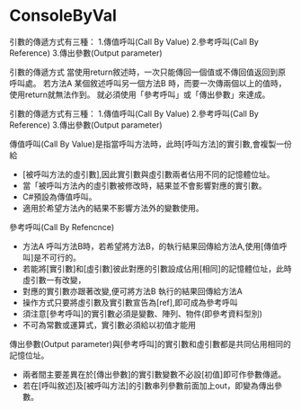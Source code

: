 # ConsoleByVal
引數的傳遞方式有三種： 1.傳值呼叫(Call By Value) 2.參考呼叫(Call By Reference) 3.傳出參數(Output parameter)

引數的傳遞方式 當使用return敘述時，一次只能傳回一個值或不傳回值返回到原呼叫處。
若方法A 某個敘述呼叫另一個方法B 時，而要一次傳兩個以上的值時，使用return就無法作到。
就必須使用「參考呼叫」或「傳出參數」來達成。

引數的傳遞方式有三種： 1.傳值呼叫(Call By Value) 2.參考呼叫(Call By Reference) 3.傳出參數(Output parameter)

傳值呼叫(Call By Value)是指當呼叫方法時，此時[呼叫方法]的實引數,會複製一份給 
* [被呼叫方法的虛引數],因此實引數與虛引數兩者佔用不同的記憶體位址。 
* 當「被呼叫方法內的虛引數被修改時，結果並不會影響對應的實引數。 
* C#預設為傳值呼叫。
* 適用於希望方法內的結果不影響方法外的變數使用。

參考呼叫(Call By Refencnce) 
* 方法A 呼叫方法B時，若希望將方法B，的執行結果回傳給方法A,使用[傳值呼叫]是不可行的。
* 若能將[實引數]和[虛引數]彼此對應的引數設成佔用[相同]的記憶體位址，此時虛引數一有改變， 
* 對應的實引數亦跟著改變,便可將方法B 執行的結果回傳給方法A 
* 操作方式只要將虛引數及實引數宣告為[ref],即可成為參考呼叫 
* 須注意[參考呼叫]的實引數必須是變數、陣列、物件(即參考資料型別)
* 不可為常數或運算式，實引數必須給以初值才能用

傳出參數(Output parameter)與[參考呼叫]的實引數和虛引數都是共同佔用相同的記憶位址。 
* 兩者間主要差異在於[傳出參數]的實引數變數不必設[初值]即可作參數傳遞。 
* 若在[呼叫敘述]及[被呼叫方法]的引數串列參數前面加上out，即變為傳出參數。
